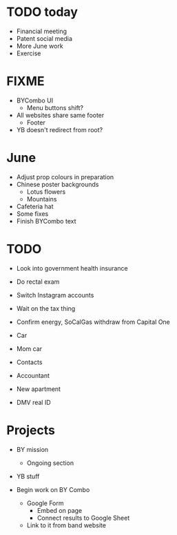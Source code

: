 # TODO today
* Financial meeting
* Patent social media
* More June work
* Exercise

# FIXME
* BYCombo UI
    * Menu buttons shift?
* All websites share same footer
    * Footer
* YB doesn't redirect from root?

# June
* Adjust prop colours in preparation
* Chinese poster backgrounds
    * Lotus flowers
    * Mountains
* Cafeteria hat
* Some fixes
* Finish BYCombo text

# TODO
* Look into government health insurance
* Do rectal exam
* Switch Instagram accounts
* Wait on the tax thing
* Confirm energy, SoCalGas withdraw from Capital One

* Car
* Mom car
* Contacts
* Accountant
* New apartment
* DMV real ID

# Projects
* BY mission
    * Ongoing section
* YB stuff

* Begin work on BY Combo
    * Google Form
        * Embed on page
        * Connect results to Google Sheet
    * Link to it from band website